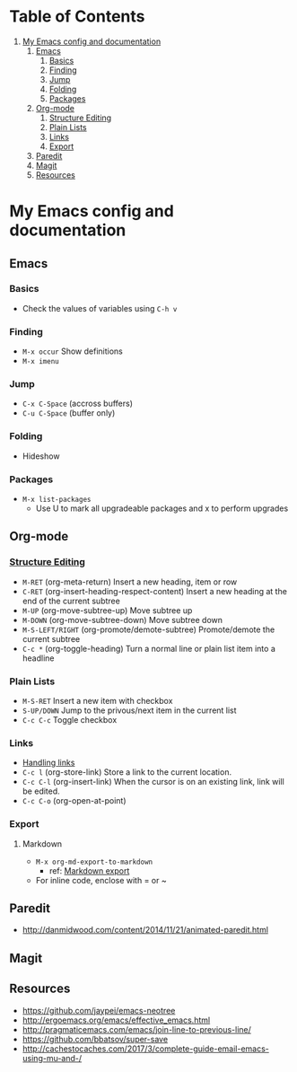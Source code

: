 
# Table of Contents

1.  [My Emacs config and documentation](#doc)
    1.  [Emacs](#emacs)
        1.  [Basics](#basics)
        2.  [Finding](#finding)
        3.  [Jump](#jump)
        4.  [Folding](#folding)
        5.  [Packages](#packages)
    2.  [Org-mode](#org-mode)
        1.  [Structure Editing](#structure-editing)
        2.  [Plain Lists](#plain-lists)
        3.  [Links](#links)
        4.  [Export](#export)
    3.  [Paredit](#paredit)
    4.  [Magit](#magit)
    5.  [Resources](#resources)


<a id="doc"></a>

# My Emacs config and documentation


<a id="emacs"></a>

## Emacs


<a id="basics"></a>

### Basics

-   Check the values of variables using `C-h v`


<a id="finding"></a>

### Finding

-   `M-x occur` Show definitions
-   `M-x imenu`


<a id="jump"></a>

### Jump

-   `C-x C-Space` (accross buffers)
-   `C-u C-Space` (buffer only)


<a id="folding"></a>

### Folding

-   Hideshow


<a id="packages"></a>

### Packages

-   `M-x list-packages`
    -   Use U to mark all upgradeable packages and x to perform upgrades


<a id="org-mode"></a>

## Org-mode


<a id="structure-editing"></a>

### [Structure Editing](https://orgmode.org/org.html#Structure-Editing)

-   `M-RET` (org-meta-return) Insert a new heading, item or row
-   `C-RET` (org-insert-heading-respect-content) Insert a new heading at the end of the current subtree
-   `M-UP` (org-move-subtree-up) Move subtree up
-   `M-DOWN` (org-move-subtree-down) Move subtree down
-   `M-S-LEFT/RIGHT` (org-promote/demote-subtree) Promote/demote the current subtree
-   `C-c *` (org-toggle-heading) Turn a normal line or plain list item into a headline


<a id="plain-lists"></a>

### Plain Lists

-   `M-S-RET` Insert a new item with checkbox
-   `S-UP/DOWN` Jump to the privous/next item in the current list
-   `C-c C-c` Toggle checkbox


<a id="links"></a>

### Links

-   [Handling links](https://orgmode.org/manual/Handling-links.html)
-   `C-c l` (org-store-link) Store a link to the current location.
-   `C-c C-l` (org-insert-link) When the cursor is on an existing link, link will be edited.
-   `C-c C-o` (org-open-at-point)


<a id="export"></a>

### Export

1.  Markdown

    -   `M-x org-md-export-to-markdown`
        -   ref: [Markdown export](https://orgmode.org/manual/Markdown-export.html)
    -   For inline code, enclose with = or ~


<a id="paredit"></a>

## Paredit

-   <http://danmidwood.com/content/2014/11/21/animated-paredit.html>


<a id="magit"></a>

## Magit


<a id="resources"></a>

## Resources

-   <https://github.com/jaypei/emacs-neotree>
-   <http://ergoemacs.org/emacs/effective_emacs.html>
-   <http://pragmaticemacs.com/emacs/join-line-to-previous-line/>
-   <https://github.com/bbatsov/super-save>
-   <http://cachestocaches.com/2017/3/complete-guide-email-emacs-using-mu-and-/>


